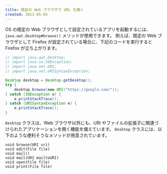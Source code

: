 ```yaml
---
title: 既定の Web ブラウザで URL を開く
created: 2011-05-05
---
```


OS の規定の Web ブラウザとして設定されているアプリを起動するには、`java.awt.Desktop#browse()` メソッドが使用できます。
例えば、既定の Web ブラウザとして Firefox が設定されている場合に、下記のコードを実行すると Firefox が立ち上がります。

~~~ java
// import java.awt.Desktop;
// import java.io.IOException;
// import java.net.URI;
// import java.net.URISyntaxException;

Desktop desktop = Desktop.getDesktop();
try {
    desktop.browse(new URI("https://google.com/"));
} catch (IOException e) {
    e.printStackTrace();
} catch (URISyntaxException e) {
    e.printStackTrace();
}
~~~

`Desktop` クラスは、Web ブラウザ以外にも、URI やファイルの拡張子に関連づけられたアプリケーションを開く機能を備えています。
`Desktop` クラスには、以下のような便利そうなメソッドが用意されています。

~~~
void browse(URI uri)
void edit(File file)
void mail()
void mail(URI mailtoURI)
void open(File file)
void print(File file)
~~~

